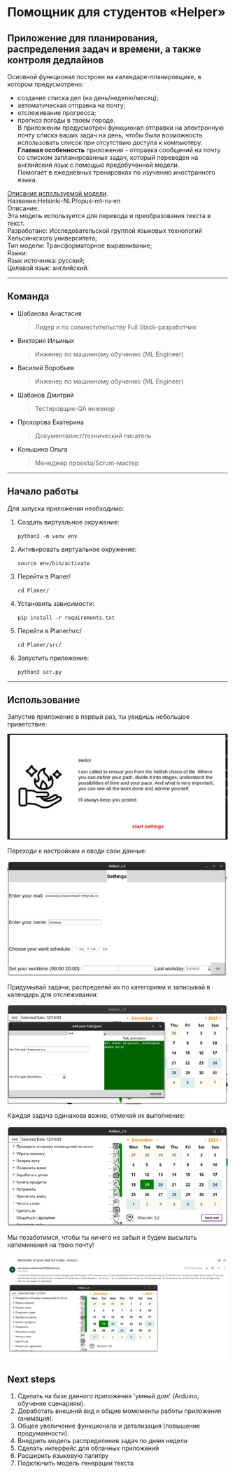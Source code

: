 # Помощник для студентов «Helper»

Приложение для планирования, распределения задач и времени, а также контроля дедлайнов
---
Основной функционал построен на календаре-планировщике, в котором предусмотрено:
- создание списка дел (на день/неделю/месяц);
- автоматическая отправка на почту;
- отслеживание прогресса;
- прогноз погоды в твоем городе.\
В приложении предусмотрен функционал отправки на электронную почту списка ваших задач на день, чтобы была возможность использовать список при отсутствию доступа к компьютеру.\
**Главная особенность** приложения - отправка сообщений на почту со списком запланированных задач, который переведен на английский язык с помощью предобученной модели.\
Помогает в ежедневных тренировках по изучению иностранного языка.

[Описание используемой модели](https://huggingface.co/Helsinki-NLP/opus-mt-ru-en).\
Название:Helsinki-NLP/opus-mt-ru-en\
Описание:\
Эта модель используется для перевода и преобразования текста в текст.\
Разработано: Исследовательской группой языковых технологий Хельсинкского университета;\
Тип модели: Трансформаторное выравнивание;\
Языки:\
Язык источника: русский;\
Целевой язык: английский.

---
## Команда

 * Шабанова Анастасия
   
   >Лидер и по совместительству Full Stack-разработчик
 * Виктория Ильиных
   
   >Инженер по машинному обучению (ML Engineer)
 * Василий Воробьев
   
   >Инженер по машинному обучению (ML Engineer)
 * Шабанов Дмитрий
   
   >Тестировщик-QA инженер
 * Прохорова Екатерина
   
   >Документалист/технический писатель
 * Коньшина Ольга
   
   >Менеджер проекта/Scrum-мастер
---
## Начало работы

  Для запуска приложения необходимо:

1. Создать виртуальное окружение:

    `python3 -m venv env`

2. Активировать виртуальное окружение:

    `source env/bin/activate`

3. Перейти в Planer/
   
    `cd Planer/`

4. Установить зависимости:

    `pip install -r requirements.txt`
   
5. Перейти в Planer/src/
 
   `cd Planer/src/`
   
8. Запустить приложение:

    `python3 scr.py`

---
## Использование

Запустив приложение в первый раз, ты увидишь небольшое приветствие:

![Стартовое окно](https://github.com/SonicX-svg/Planer/blob/main/sreenshots/Start_screen.jpg)

Переходи к настройкам и вводи свои данные:

![Настройки](https://github.com/SonicX-svg/Planer/blob/main/sreenshots/Settings_screen.jpg)

Придумывай задачи, распределяй их по категориям и записывай в календарь для отслеживания:

![Заведение задачки](https://github.com/SonicX-svg/Planer/blob/main/sreenshots/Add_task_screen.jpg)

Каждая задача одинакова важна, отмечай их выполнение:

![Задачи на день](https://github.com/SonicX-svg/Planer/blob/main/sreenshots/Tasks_screen.jpg)

Мы позаботимся, чтобы ты ничего не забыл и будем высылать напоминания на твою почту!

![Напоминание](https://github.com/SonicX-svg/Planer/blob/main/sreenshots/Reminder_screen.jpg)

## Next steps
1. Сделать на базе данного приложения 'умный дом' (Arduino, обучение сценариям).
2. Доработать внешний вид и общие момоменты работы приложения (анимация).
3. Общее увеличение функционала и детализация (повышение продуманности).
4. Внедрить модель распределения задач по дням недели
5. Сделать интерфейс для облачных приложений
6. Расширить языковую палитру
7. Подключить модель генерации текста


